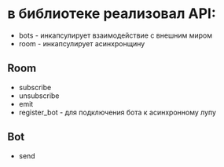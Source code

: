 в библиотеке реализовал API:
===
* bots - инкапсулирует взаимодействие с внешним миром
* room - инкапсулирует асинхронщину

Room
---
* subscribe
* unsubscribe
* emit
* register_bot - для подключения бота к асинхронному лупу

Bot
---
* send
